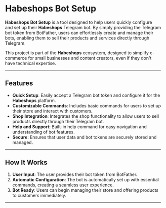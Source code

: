 # **Habeshops Bot Setup**  

**Habeshops Bot Setup** is a tool designed to help users quickly configure and set up their **Habeshops** Telegram bot. By simply providing the Telegram bot token from BotFather, users can effortlessly create and manage their bots, enabling them to sell their products and services directly through Telegram.

This project is part of the **Habeshops** ecosystem, designed to simplify e-commerce for small businesses and content creators, even if they don't have technical expertise.

---

## **Features**  

- **Quick Setup**: Easily accept a Telegram bot token and configure it for the **Habeshops** platform.  
- **Customizable Commands**: Includes basic commands for users to set up their store and interact with customers.  
- **Shop Integration**: Integrates the shop functionality to allow users to sell products directly through their Telegram bot.  
- **Help and Support**: Built-in help command for easy navigation and understanding of bot features.  
- **Secure**: Ensures that user data and bot tokens are securely stored and managed.  

---

## **How It Works**  

1. **User Input**: The user provides their bot token from BotFather.  
2. **Automatic Configuration**: The bot is automatically set up with essential commands, creating a seamless user experience.  
3. **Bot Ready**: Users can begin managing their store and offering products to customers immediately.

---
